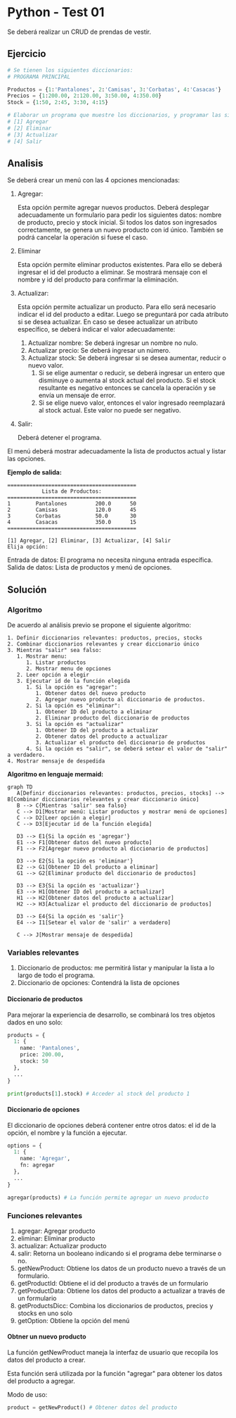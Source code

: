 # Python - Test 01

Se deberá realizar un CRUD de prendas de vestir.

## Ejercicio

```python
# Se tienen los siguientes diccionarios:
# PROGRAMA PRINCIPAL

Productos = {1:'Pantalones', 2:'Camisas', 3:'Corbatas', 4:'Casacas'}
Precios = {1:200.00, 2:120.00, 3:50.00, 4:350.00}
Stock = {1:50, 2:45, 3:30, 4:15}

# Elaborar un programa que muestre los diccionarios, y programar las siguientes acciones:
# [1] Agregar
# [2] Eliminar
# [3] Actualizar
# [4] Salir
```

## Analisis

Se deberá crear un menú con las 4 opciones mencionadas:

1. Agregar:

   Esta opción permite agregar nuevos productos. Deberá desplegar adecuadamente un formulario para pedir los siguientes datos: nombre de producto, precio y stock inicial. Si todos los datos son ingresados correctamente, se genera un nuevo producto con id único.
   También se podrá cancelar la operación si fuese el caso.

2. Eliminar

   Esta opción permite eliminar productos existentes. Para ello se deberá ingresar el id del producto a eliminar. Se mostrará mensaje con el nombre y id del producto para confirmar la eliminación.

3. Actualizar:

   Esta opción permite actualizar un producto. Para ello será necesario indicar el id del producto a editar. Luego se preguntará por cada atributo si se desea actualizar. En caso se desee actualizar un atributo específico, se deberá indicar el valor adecuadamente:

   1. Actualizar nombre: Se deberá ingresar un nombre no nulo.
   2. Actualizar precio: Se deberá ingresar un número.
   3. Actualizar stock: Se deberá ingresar si se desea aumentar, reducir o nuevo valor.
      1. Si se elige aumentar o reducir, se deberá ingresar un entero que disminuye o aumenta al stock actual del producto. Si el stock resultante es negativo entonces se cancela la operación y se envía un mensaje de error.
      2. Si se elige nuevo valor, entonces el valor ingresado reemplazará al stock actual. Este valor no puede ser negativo.

4. Salir:

   Deberá detener el programa.

El menú deberá mostrar adecuadamente la lista de productos actual y listar las opciones.

**Ejemplo de salida:**

```
=========================================
           Lista de Productos:
=========================================
1        Pantalones         200.0      50
2        Camisas            120.0      45
3        Corbatas           50.0       30
4        Casacas            350.0      15
=========================================

[1] Agregar, [2] Eliminar, [3] Actualizar, [4] Salir
Elija opción:
```

Entrada de datos: El programa no necesita ninguna entrada específica.
Salida de datos: Lista de productos y menú de opciones.

## Solución

### Algoritmo

De acuerdo al análisis previo se propone el siguiente algoritmo:

```
1. Definir diccionarios relevantes: productos, precios, stocks
2. Combinar diccionarios relevantes y crear diccionario único
3. Mientras "salir" sea falso:
   1. Mostrar menu:
      1. Listar productos
      2. Mostrar menu de opciones
   2. Leer opción a elegir
   3. Ejecutar id de la función elegida
      1. Si la opción es "agregar":
         1. Obtener datos del nuevo producto
         2. Agregar nuevo producto al diccionario de productos.
      2. Si la opción es "eliminar":
         1. Obtener ID del producto a eliminar
         2. Eliminar producto del diccionario de productos
      3. Si la opción es "actualizar"
         1. Obtener ID del producto a actualizar
         2. Obtener datos del producto a actualizar
         3. Actualizar el producto del diccionario de productos
      4. Si la opción es "salir", se deberá setear el valor de "salir" a verdadero.
4. Mostrar mensaje de despedida
```

**Algoritmo en lenguaje mermaid:**

```mermaid
graph TD
   A[Definir diccionarios relevantes: productos, precios, stocks] --> B[Combinar diccionarios relevantes y crear diccionario único]
   B --> C{Mientras 'salir' sea falso}
   C --> D1[Mostrar menú: Listar productos y mostrar menú de opciones]
   C --> D2[Leer opción a elegir]
   C --> D3[Ejecutar id de la función elegida]

   D3 --> E1{Si la opción es 'agregar'}
   E1 --> F1[Obtener datos del nuevo producto]
   F1 --> F2[Agregar nuevo producto al diccionario de productos]

   D3 --> E2{Si la opción es 'eliminar'}
   E2 --> G1[Obtener ID del producto a eliminar]
   G1 --> G2[Eliminar producto del diccionario de productos]

   D3 --> E3{Si la opción es 'actualizar'}
   E3 --> H1[Obtener ID del producto a actualizar]
   H1 --> H2[Obtener datos del producto a actualizar]
   H2 --> H3[Actualizar el producto del diccionario de productos]

   D3 --> E4{Si la opción es 'salir'}
   E4 --> I1[Setear el valor de 'salir' a verdadero]

   C --> J[Mostrar mensaje de despedida]
```

### Variables relevantes

1. Diccionario de productos: me permitirá listar y manipular la lista a lo largo de todo el programa.
2. Diccionario de opciones: Contendrá la lista de opciones

#### Diccionario de productos

Para mejorar la experiencia de desarrollo, se combinará los tres objetos dados en uno solo:

```python
products = {
  1: {
    name: 'Pantalones',
    price: 200.00,
    stock: 50
  },
  ...
}

print(products[1].stock) # Acceder al stock del producto 1
```

#### Diccionario de opciones

El diccionario de opciones deberá contener entre otros datos: el id de la opción, el nombre y la función a ejecutar.

```python
options = {
  1: {
    name: 'Agregar',
    fn: agregar
  },
  ...
}

agregar(products) # La función permite agregar un nuevo producto
```

### Funciones relevantes

1. agregar: Agregar producto
2. eliminar: Eliminar producto
3. actualizar: Actualizar producto
4. salir: Retorna un booleano indicando si el programa debe terminarse o no.
5. getNewProduct: Obtiene los datos de un producto nuevo a través de un formulario.
6. getProductId: Obtiene el id del producto a través de un formulario
7. getProductData: Obtiene los datos del producto a actualizar a través de un formulario
8. getProductsDicc: Combina los diccionarios de productos, precios y stocks en uno solo
9. getOption: Obtiene la opción del menú

#### Obtner un nuevo producto

La función getNewProduct maneja la interfaz de usuario que recopila los datos del producto a crear.

Esta función será utilizada por la función "agregar" para obtener los datos del producto a agregar.

Modo de uso:

```python
product = getNewProduct() # Obtener datos del producto
```
